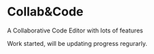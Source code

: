 # Collab&Code

A Collaborative Code Editor with lots of features

Work started, will be updating progress regurarly.